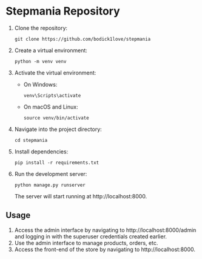 # Stepmania Repository

1. Clone the repository:
   ```
   git clone https://github.com/bodick1love/stepmania
   ```
   
2. Create a virtual environment:
   ```
   python -m venv venv
   ```
   
3. Activate the virtual environment:
   - On Windows:
     ```
     venv\Scripts\activate
     ```
   - On macOS and Linux:
     ```
     source venv/bin/activate
     ```
   
4. Navigate into the project directory:
   ```
   cd stepmania
   ```

5. Install dependencies:
   ```
   pip install -r requirements.txt
   
8. Run the development server:
   ```
   python manage.py runserver
   ```

   The server will start running at http://localhost:8000.

## Usage
1. Access the admin interface by navigating to http://localhost:8000/admin and logging in with the superuser credentials created earlier.
2. Use the admin interface to manage products, orders, etc.
3. Access the front-end of the store by navigating to http://localhost:8000.
